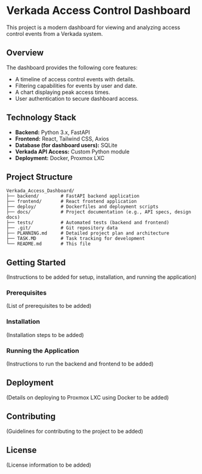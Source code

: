 # Verkada Access Control Dashboard

This project is a modern dashboard for viewing and analyzing access control events from a Verkada system.

## Overview

The dashboard provides the following core features:
- A timeline of access control events with details.
- Filtering capabilities for events by user and date.
- A chart displaying peak access times.
- User authentication to secure dashboard access.

## Technology Stack

- **Backend:** Python 3.x, FastAPI
- **Frontend:** React, Tailwind CSS, Axios
- **Database (for dashboard users):** SQLite
- **Verkada API Access:** Custom Python module
- **Deployment:** Docker, Proxmox LXC

## Project Structure

```
Verkada_Access_Dashboard/
├── backend/        # FastAPI backend application
├── frontend/       # React frontend application
├── deploy/         # Dockerfiles and deployment scripts
├── docs/           # Project documentation (e.g., API specs, design docs)
├── tests/          # Automated tests (backend and frontend)
├── .git/           # Git repository data
├── PLANNING.md     # Detailed project plan and architecture
├── TASK.MD         # Task tracking for development
└── README.md       # This file
```

## Getting Started

(Instructions to be added for setup, installation, and running the application)

### Prerequisites

(List of prerequisites to be added)

### Installation

(Installation steps to be added)

### Running the Application

(Instructions to run the backend and frontend to be added)

## Deployment

(Details on deploying to Proxmox LXC using Docker to be added)

## Contributing

(Guidelines for contributing to the project to be added)

## License

(License information to be added)